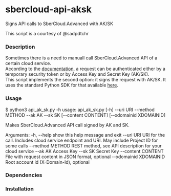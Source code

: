 # sbercloud-api-aksk
Signs API calls to SberCloud.Advanced with AK/SK  

This script is a courtesy of @sadpdtchr

### Description

Sometimes there is a need to manuall call SberCloud.Advanced API of a certain cloud service.  
According to the [documentation](https://support.hc.sbercloud.ru/api/ecs/en-us_topic_0124306062.html), a request can be authenticated either by a temporary security token or by Access Key and Secret Key (AK/SK).  
This script implements the second option: it signs the request with AK/SK.
It uses the standard Python SDK for that available [here](https://support.huaweicloud.com/intl/en-us/devg-apig/apig-dev-180307016.html).  

### Usage 

$ python3 api_ak_sk.py -h
usage: api_ak_sk.py [-h] --uri URI --method METHOD --ak AK --sk SK [--content CONTENT] [--xdomainid XDOMAINID]

Makes SberCloud.Advanced API call signed by AK and SK.

Arguments:
  -h, --help              show this help message and exit
  --uri URI               URI for the call. Includes cloud service endpoint and URI. May include Project ID for some calls
  --method METHOD         REST method, see API description for your cloud service
  --ak AK                 Access Key
  --sk SK                 Secret Key
  --content CONTENT       File with request content in JSON format, optional
  --xdomainid XDOMAINID   Root account id (X-Domain-Id), optional

### Dependencies

### Installation

